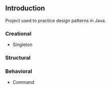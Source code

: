 ## Introduction

Project used to practice design patterns in Java.

### Creational
 - Singleton

### Structural


### Behavioral
- Command